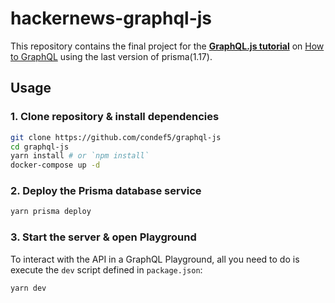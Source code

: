# hackernews-graphql-js

This repository contains the final project for the [**GraphQL.js tutorial**](https://www.howtographql.com/graphql-js/0-introduction/) on [How to GraphQL](https://www.howtographql.com/) using the last version of prisma(1.17).

## Usage

### 1. Clone repository & install dependencies

```sh
git clone https://github.com/condef5/graphql-js	
cd graphql-js
yarn install # or `npm install`
docker-compose up -d
```

### 2. Deploy the Prisma database service

```sh
yarn prisma deploy
```

### 3. Start the server & open Playground

To interact with the API in a GraphQL Playground, all you need to do is execute the `dev` script defined in `package.json`:

```sh
yarn dev
```
